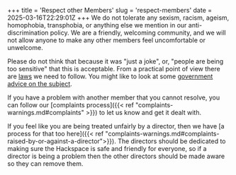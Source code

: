 +++
title = 'Respect other Members'
slug = 'respect-members'
date = 2025-03-16T22:29:01Z
+++
We do not tolerate any sexism, racism, ageism, homophobia, transphobia, or anything else we mention in our
anti-discrimination policy. We are a friendly, welcoming community, and we will not allow anyone to make any other
members feel uncomfortable or unwelcome.

Please do not think that because it was "just a joke", or, "people are being too sensitive" that this is acceptable.
From a practical point of view there are [laws](https://en.wikipedia.org/wiki/Anti-discrimination_law) we need to
follow. You might like to look at some
[government advice on the subject](https://www.gov.uk/discrimination-your-rights/types-of-discrimination).

If you have a problem with another member that you cannot resolve, you can follow our
[complaints process]({{< ref "complaints-warnings.md#complaints" >}}) to let us know and get it dealt with.

If you feel like you are being treated unfairly by a director, then we have
[a process for that too here]({{< ref "complaints-warnings.md#complaints-raised-by-or-against-a-director">}}). The
directors should be dedicated to making sure the Hackspace is safe and friendly for everyone, so if a director is being
a problem then the other directors should be made aware so they can remove them.
